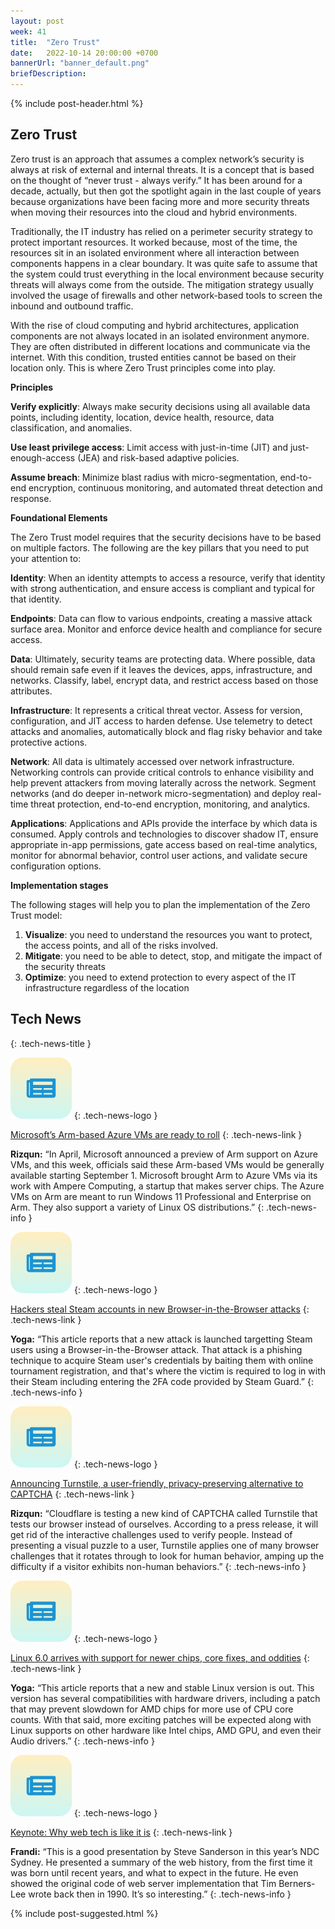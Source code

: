 ```yaml
---
layout: post
week: 41
title:  "Zero Trust"
date:   2022-10-14 20:00:00 +0700
bannerUrl: "banner_default.png"
briefDescription: 
---
```


{% include post-header.html %}

## Zero Trust

Zero trust is an approach that assumes a complex network’s security is always at risk of external and internal threats. It is a concept that is based on the thought of “never trust - always verify.” It has been around for a decade, actually, but then got the spotlight again in the last couple of years because organizations have been facing more and more security threats when moving their resources into the cloud and hybrid environments.

Traditionally, the IT industry has relied on a perimeter security strategy to protect important resources. It worked because, most of the time, the resources sit in an isolated environment where all interaction between components happens in a clear boundary. It was quite safe to assume that the system could trust everything in the local environment because security threats will always come from the outside. The mitigation strategy usually involved the usage of firewalls and other network-based tools to screen the inbound and outbound traffic.

With the rise of cloud computing and hybrid architectures, application components are not always located in an isolated environment anymore. They are often distributed in different locations and communicate via the internet. With this condition, trusted entities cannot be based on their location only. This is where Zero Trust principles come into play.

__Principles__

**Verify explicitly**: Always make security decisions using all available data points, including identity, location, device health, resource, data classification, and anomalies.

**Use least privilege access**: Limit access with just-in-time (JIT) and just-enough-access (JEA) and risk-based adaptive policies.

**Assume breach**: Minimize blast radius with micro-segmentation, end-to-end encryption, continuous monitoring, and automated threat detection and response.

__Foundational Elements__

The Zero Trust model requires that the security decisions have to be based on multiple factors. The following are the key pillars that you need to put your attention to:

**Identity**: When an identity attempts to access a resource, verify that identity with strong authentication, and ensure access is compliant and typical for that identity.

**Endpoints**: Data can flow to various endpoints, creating a massive attack surface area. Monitor and enforce device health and compliance for secure access.

**Data**: Ultimately, security teams are protecting data. Where possible, data should remain safe even if it leaves the devices, apps, infrastructure, and networks. Classify, label, encrypt data, and restrict access based on those attributes.

**Infrastructure**: It represents a critical threat vector. Assess for version, configuration, and JIT access to harden defense. Use telemetry to detect attacks and anomalies, automatically block and flag risky behavior and take protective actions.

**Network**: All data is ultimately accessed over network infrastructure. Networking controls can provide critical controls to enhance visibility and help prevent attackers from moving laterally across the network. Segment networks (and do deeper in-network micro-segmentation) and deploy real-time threat protection, end-to-end encryption, monitoring, and analytics.

**Applications**: Applications and APIs provide the interface by which data is consumed. Apply controls and technologies to discover shadow IT, ensure appropriate in-app permissions, gate access based on real-time analytics, monitor for abnormal behavior, control user actions, and validate secure configuration options.

__Implementation stages__

The following stages will help you to plan the implementation of the Zero Trust model:

1. **Visualize**: you need to understand the resources you want to protect, the access points, and all of the risks involved.
2. **Mitigate**: you need to be able to detect, stop, and mitigate the impact of the security threats
3. **Optimize**: you need to extend protection to every aspect of the IT infrastructure regardless of the location

## Tech News
{: .tech-news-title }

![memo](/assets/images/tech-news.svg)
{: .tech-news-logo }

[Microsoft’s Arm-based Azure VMs are ready to roll](https://www.zdnet.com/article/microsofts-arm-based-azure-vms-are-ready-to-roll/)
{: .tech-news-link }

__Rizqun:__ “In April, Microsoft announced a preview of Arm support on Azure VMs, and this week, officials said these Arm-based VMs would be generally available starting September 1. Microsoft brought Arm to Azure VMs via its work with Ampere Computing, a startup that makes server chips. The Azure VMs on Arm are meant to run Windows 11 Professional and Enterprise on Arm. They also support a variety of Linux OS distributions.”
{: .tech-news-info }

![memo](/assets/images/tech-news.svg)
{: .tech-news-logo }

[Hackers steal Steam accounts in new Browser-in-the-Browser attacks](https://www.bleepingcomputer.com/news/security/hackers-steal-steam-accounts-in-new-browser-in-the-browser-attacks/)
{: .tech-news-link }

__Yoga:__ “This article reports that a new attack is launched targetting Steam users using a Browser-in-the-Browser attack. That attack is a phishing technique to acquire Steam user's credentials by baiting them with online tournament registration, and that's where the victim is required to log in with their Steam including entering the 2FA code provided by Steam Guard.”
{: .tech-news-info }

![memo](/assets/images/tech-news.svg)
{: .tech-news-logo }

[Announcing Turnstile, a user-friendly, privacy-preserving alternative to CAPTCHA](https://blog.cloudflare.com/turnstile-private-captcha-alternative/)
{: .tech-news-link }

__Rizqun:__ “Cloudflare is testing a new kind of CAPTCHA called Turnstile that tests our browser instead of ourselves. According to a press release, it will get rid of the interactive challenges used to verify people. Instead of presenting a visual puzzle to a user, Turnstile applies one of many browser challenges that it rotates through to look for human behavior, amping up the difficulty if a visitor exhibits non-human behaviors.”
{: .tech-news-info }

![memo](/assets/images/tech-news.svg)
{: .tech-news-logo }

[Linux 6.0 arrives with support for newer chips, core fixes, and oddities](https://arstechnica.com/gadgets/2022/10/linux-6-0-arrives-with-support-for-newer-chips-core-fixes-and-oddities/)
{: .tech-news-link }

__Yoga:__ “This article reports that a new and stable Linux version is out. This version has several compatibilities with hardware drivers, including a patch that may prevent slowdown for AMD chips for more use of CPU core counts. With that said, more exciting patches will be expected along with Linux supports on other hardware like Intel chips, AMD GPU, and even their Audio drivers.”
{: .tech-news-info }

![memo](/assets/images/tech-news.svg)
{: .tech-news-logo }

[Keynote: Why web tech is like it is](https://youtu.be/3QEoJRjxnxQ)
{: .tech-news-link }

__Frandi:__ “This is a good presentation by Steve Sanderson in this year’s NDC Sydney. He presented a summary of the web history, from the first time it was born until recent years, and what to expect in the future. He even showed the original code of web server implementation that Tim Berners-Lee wrote back then in 1990. It’s so interesting.”
{: .tech-news-info }

{% include post-suggested.html %}
